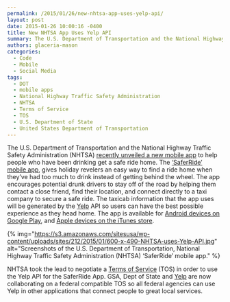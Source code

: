 ```yaml
---
permalink: /2015/01/26/new-nhtsa-app-uses-yelp-api/
layout: post
date: 2015-01-26 10:00:16 -0400
title: New NHTSA App Uses Yelp API
summary: The U.S. Department of Transportation and the National Highway Traffic Safety Administration (NHTSA) recently unveiled a new mobile app to help people who have been drinking get a safe ride home. The&nbsp;&lsquo;SaferRide&rsquo; mobile app, gives holiday revelers an easy way to find a ride home when they&rsquo;ve had too much to drink instead of getting
authors: glaceria-mason
categories:
  - Code
  - Mobile
  - Social Media
tags:
  - DOT
  - mobile apps
  - National Highway Traffic Safety Administration
  - NHTSA
  - Terms of Service
  - TOS
  - U.S. Department of State
  - United States Department of Transportation
---
```


The U.S. Department of Transportation and the National Highway Traffic Safety Administration (NHTSA) [recently unveiled a new mobile app](https://www.WHATEVER/2015/01/22/saferride-app-could-save-your-life/ "SaferRide App Could Save Your Life") to help people who have been drinking get a safe ride home. The [‘SaferRide’ mobile app](http://www.nhtsa.gov/About+NHTSA/Press+Releases/2014/SaferRide-app-and-new-data-highlight-holiday-drunk-driving-crackdown), gives holiday revelers an easy way to find a ride home when they’ve had too much to drink instead of getting behind the wheel. The app encourages potential drunk drivers to stay off of the road by helping them contact a close friend, find their location, and connect directly to a taxi company to secure a safe ride. The taxicab information that the app uses will be generated by the [Yelp](http://www.yelp.com/about) API so users can have the best possible experience as they head home. The app is available for [Android devices on Google Play](https://play.google.com/store/apps/details?id=com.nhtsa.SaferRide), and [Apple devices on the iTunes store](https://itunes.apple.com/us/app/saferride/id950774008?mt=8).

{% img="https://s3.amazonaws.com/sitesusa/wp-content/uploads/sites/212/2015/01/600-x-490-NHTSA-uses-Yelp-API.jpg" alt="Screenshots of the U.S. Department of Transportation, National Highway Traffic Safety Administration (NHTSA) ‘SaferRide’ mobile app." %}

NHTSA took the lead to negotiate a [Terms of Service](https://www.WHATEVER/2014/05/13/what-is-a-terms-of-service-and-how-do-i-get-one/ "What Is a “Terms of Service” and How Do I Get One?") (TOS) in order to use the Yelp API for the SaferRide App. GSA, Dept of State and [Yelp](http://www.yelp.com/about) are now collaborating on a federal compatible TOS so all federal agencies can use Yelp in other applications that connect people to great local services.